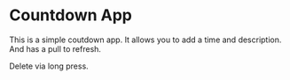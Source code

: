 # Countdown App

This is a simple coutdown app. It allows you to add a time and description. And has a pull to refresh.

Delete via long press.
